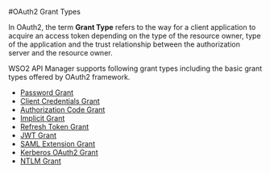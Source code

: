 #OAuth2 Grant Types


In OAuth2, the term **Grant Type** refers to the way for a client application to acquire an access token depending on the type of the resource owner, type of the application and the trust relationship between the authorization server and the resource owner. 

WSO2 API Manager supports following grant types including the basic grant types offered by OAuth2 framework. 

- [Password Grant]({{base_path}}/Learn/APISecurity/OAuth2/GrantTypes/password-grant)
- [Client Credentials Grant]({{base_path}}/Learn/APISecurity/OAuth2/GrantTypes/client-credentials-grant)
- [Authorization Code Grant]({{base_path}}/Learn/APISecurity/OAuth2/GrantTypes/authorization-code-grant)
- [Implicit Grant]({{base_path}}/Learn/APISecurity/OAuth2/GrantTypes/implicit-grant)
- [Refresh Token Grant]({{base_path}}/Learn/APISecurity/OAuth2/GrantTypes/refresh-token-grant)
- [JWT Grant]({{base_path}}/Learn/APISecurity/OAuth2/GrantTypes/jwt-grant)
- [SAML Extension Grant]({{base_path}}/Learn/APISecurity/OAuth2/GrantTypes/saml-extension-grant)
- [Kerberos OAuth2 Grant]({{base_path}}/Learn/APISecurity/OAuth2/GrantTypes/kerberos-oauth2-grant) 
- [NTLM Grant]({{base_path}}/Learn/APISecurity/OAuth2/GrantTypes/ntlm-grant)